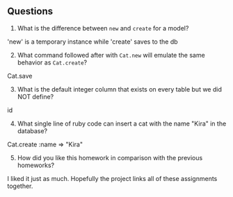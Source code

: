 ## Questions

1. What is the difference between `new` and `create` for a model?

'new' is a temporary instance while 'create' saves to the db

2. What command followed after with `Cat.new` will emulate the same behavior as `Cat.create`?

Cat.save

3. What is the default integer column that exists on every table but we did NOT define?

id

4. What single line of ruby code can insert a cat with the name "Kira" in the database?

Cat.create :name => "Kira"

5. How did you like this homework in comparison with the previous homeworks?

I liked it just as much. Hopefully the project links all of these assignments together.
